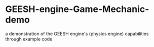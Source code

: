 # GEESH-engine-Game-Mechanic-demo
a demonstration of the GEESH engine's (physics engine) capabilities through example code
